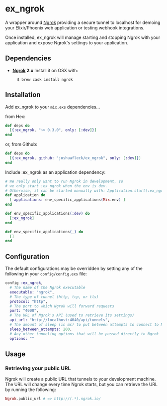 # ex_ngrok

A wrapper around [Ngrok](https://ngrok.com/) providing a secure tunnel to localhost for demoing your Elixir/Phoenix web application or testing webhook integrations.

Once installed, ex_ngrok will manage starting and stopping Ngrok with your application and expose Ngrok's settings to your application.

## Dependencies

- **[Ngrok](https://ngrok.com/) 2.x** Install it on OSX with:

        $ brew cask install ngrok

## Installation

Add ex_ngrok to your `mix.exs` dependencies...

from Hex:

```elixir
def deps do
  [{:ex_ngrok, "~> 0.3.0", only: [:dev]}]
end
```

or, from Github:

```elixir
def deps do
  [{:ex_ngrok, github: "joshuafleck/ex_ngrok", only: [:dev]}]
end
```

Include :ex_ngrok as an application dependency:

```elixir
# We really only want to run Ngrok in development, so
# we only start :ex_ngrok when the env is dev.
# Otherwise, it can be started manually with: Application.start(:ex_ngrok)
def application do
  [ applications: env_specific_applications(Mix.env) ]
end

def env_specific_applications(:dev) do
  [:ex_ngrok]
end

def env_specific_applications(_) do
  []
end
```

## Configuration

The default configurations may be overridden by setting any
of the following in your `config/config.exs` file:

```elixir
config :ex_ngrok,
  # The name of the Ngrok executable
  executable: "ngrok",
  # The type of tunnel (http, tcp, or tls)
  protocol: "http",
  # The port to which Ngrok will forward requests
  port: "4000",
  # The URL of Ngrok's API (used to retrieve its settings)
  api_url: "http://localhost:4040/api/tunnels",
  # The amount of sleep (in ms) to put between attempts to connect to Ngrok
  sleep_between_attempts: 200,
  # Any other tunneling options that will be passed directly to Ngrok
  options: ""
```

## Usage

### Retrieving your public URL

Ngrok will create a public URL that tunnels to your development machine.
The URL will change every time Ngrok starts, but you can retrieve the URL
by running the following:

```elixir
Ngrok.public_url # => http://(.*).ngrok.io/
```
